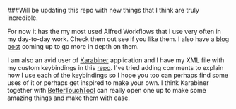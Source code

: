 ###Will be updating this repo with new things that I think are truly incredible. 

For now it has the my most used Alfred Workflows that I use very often in my day-to-day work. Check them out see if you like them. I also have a [blog post](https://nikitavoloboev.github.io/nikitavoloboev.github.io/how-i-use-alfred/) coming up to go more in depth on them.

I am also an avid user of [Karabiner](https://pqrs.org/osx/karabiner/) application and I have my XML file with my custom keybindings in this [repo](https://github.com/nikitavoloboev/Karabiner-XML). I've tried adding comments to explain how I use each of the keybindings so I hope you too can perhaps find some uses of it or perhaps get inspired to make your own. I think Karabiner together with [BetterTouchTool](https://www.boastr.net) can really open one up to make some amazing things and make them with ease.  
